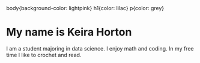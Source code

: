 <!DOCTYPE html>
<html>
  <head>
    <title>My Personal Introduction</title>
    <style></style>
      body{background-color: lightpink}
      h1{color: lilac}
      p{color: grey} 
  </head>
  <body>
    <h1>My name is Keira Horton</h1>
    <p>I am a student majoring in data science. I enjoy math and coding. In my free time I like to crochet and read.</p>
  </body>
</html>
